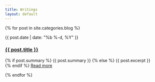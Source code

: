 ```yaml
---
title: Writings
layout: default
---
```


<div class="blog">
  <div class="posts">
    {% for post in site.categories.blog %}
      <div class="post py3">
        <p class="post-meta">{{ post.date | date: "%b %-d, %Y" }}</p>
        <a href="{{ post.url | prepend: site.baseurl }}"><h3 class="h2 post-title">{{ post.title }}</h3></a>
        <p class="post-summary">
          {% if post.summary %}
            {{ post.summary }}
          {% else %}
            {{ post.excerpt }}
          {% endif %}
          <a class="post-link" href="{{ post.url | prepend: site.baseurl }}">Read more</a>
        </p>
      </div>
    {% endfor %}
  </div>
</div>
